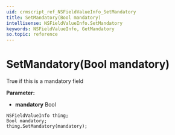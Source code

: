 ```yaml
---
uid: crmscript_ref_NSFieldValueInfo_SetMandatory
title: SetMandatory(Bool mandatory)
intellisense: NSFieldValueInfo.SetMandatory
keywords: NSFieldValueInfo, GetMandatory
so.topic: reference
---
```


# SetMandatory(Bool mandatory)

True if this is a mandatory field

**Parameter:** 
* **mandatory** Bool

```crmscript
NSFieldValueInfo thing;
Bool mandatory;
thing.SetMandatory(mandatory);
```


